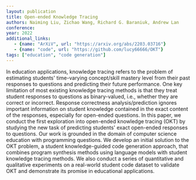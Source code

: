 ```yaml
---
layout: publication
title: Open-ended Knowledge Tracing
authors: Naiming Liu, Zichao Wang, Richard G. Baraniuk, Andrew Lan
conference: 
year: 2022
additional_links:
   - {name: "ArXiV", url: "https://arxiv.org/abs/2203.03716"}
   - {name: "code", url: "https://github.com/lucy66666/OKT"}
tags: ["education", "code generation"]
---
```

In education applications, knowledge tracing refers to the problem of estimating students' time-varying concept/skill mastery level from their past responses to questions and predicting their future performance. One key limitation of most existing knowledge tracing methods is that they treat student responses to questions as binary-valued, i.e., whether they are correct or incorrect. Response correctness analysis/prediction ignores important information on student knowledge contained in the exact content of the responses, especially for open-ended questions. In this paper, we conduct the first exploration into open-ended knowledge tracing (OKT) by studying the new task of predicting students' exact open-ended responses to questions. Our work is grounded in the domain of computer science education with programming questions. We develop an initial solution to the OKT problem, a student knowledge-guided code generation approach, that combines program synthesis methods using language models with student knowledge tracing methods. We also conduct a series of quantitative and qualitative experiments on a real-world student code dataset to validate OKT and demonstrate its promise in educational applications.
